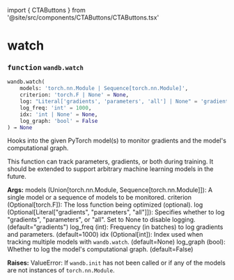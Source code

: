 import { CTAButtons } from '@site/src/components/CTAButtons/CTAButtons.tsx'

# watch

<CTAButtons githubLink='https://github.com/wandb/wandb/blob/main/wandb/sdk/lib/preinit.py'/>




### <kbd>function</kbd> `wandb.watch`

```python
wandb.watch(
    models: 'torch.nn.Module | Sequence[torch.nn.Module]',
    criterion: 'torch.F | None' = None,
    log: "Literal['gradients', 'parameters', 'all'] | None" = 'gradients',
    log_freq: 'int' = 1000,
    idx: 'int | None' = None,
    log_graph: 'bool' = False
) → None
```

Hooks into the given PyTorch model(s) to monitor gradients and the model's computational graph. 

This function can track parameters, gradients, or both during training. It should be extended to support arbitrary machine learning models in the future. 



**Args:**
  models (Union[torch.nn.Module, Sequence[torch.nn.Module]]):  A single model or a sequence of models to be monitored.  criterion (Optional[torch.F]):  The loss function being optimized (optional).  log (Optional[Literal["gradients", "parameters", "all"]]):  Specifies whether to log "gradients", "parameters", or "all".  Set to None to disable logging. (default="gradients")  log_freq (int):  Frequency (in batches) to log gradients and parameters. (default=1000)  idx (Optional[int]):  Index used when tracking multiple models with `wandb.watch`. (default=None)  log_graph (bool):  Whether to log the model's computational graph. (default=False) 



**Raises:**
  ValueError:  If `wandb.init` has not been called or if any of the models are not instances  of `torch.nn.Module`.